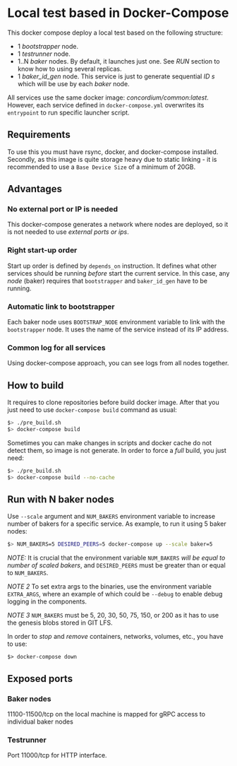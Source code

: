 # Local test based in Docker-Compose

This docker compose deploy a local test based on the following structure:
 * 1 *bootstrapper* node.
 * 1 *testrunner* node.
 * 1..N *baker* nodes. By default, it launches just one. See *RUN* section to
   know how to using several replicas.
 * 1 *baker_id_gen* node. This service is just to generate sequential _ID s_
   which will be use by each *baker* node.

All services use the same docker image: *concordium/common:latest*. However,
each service defined in `docker-compose.yml` overwrites its `entrypoint` to run
specific launcher script.

## Requirements
To use this you must have rsync, docker, and docker-compose installed. Secondly,
as this image is quite storage heavy due to static linking - it is recommended to
use a `Base Device Size` of a minimum of 20GB.

## Advantages

### No external port or IP is needed
This docker-compose generates a network where nodes are deployed, so it is not
needed to use *external ports or ips*.

### Right start-up order
Start up order is defined by `depends_on` instruction. It defines what other
services should be running _before_ start the current service. In this case, any
_node_ (baker) requires that `bootstrapper` and `baker_id_gen` have to be
running.

### Automatic link to bootstrapper

Each baker node uses `BOOTSTRAP_NODE` environment variable to link with the
`bootstrapper` node. It uses the name of the service instead of its IP address.

### Common log for all services

Using docker-compose approach, you can see logs from all nodes together.

## How to build

It requires to clone repositories before build docker image. After that you just
need to use `docker-compose build` command as usual:

```bash
$> ./pre_build.sh
$> docker-compose build
```

Sometimes you can make changes in scripts and docker cache do not detect them,
so image is not generate. In order to force a *full* build, you just need:
```bash
$> ./pre_build.sh
$> docker-compose build --no-cache
```

## Run with N baker nodes 

Use `--scale` argument and `NUM_BAKERS` environment variable  to increase 
number of bakers for a specific service. As example, to run it using 5 baker nodes:

```bash
$> NUM_BAKERS=5 DESIRED_PEERS=5 docker-compose up --scale baker=5
```
*NOTE:* It is crucial that the environment variable `NUM_BAKERS` *will be equal to number
of scaled bakers*, and `DESIRED_PEERS` must be greater than or equal to `NUM_BAKERS`.

*NOTE 2* To set extra args to the binaries, use the environment variable `EXTRA_ARGS`,
where an example of which could be `--debug` to enable debug logging in the components.

*NOTE 3* `NUM_BAKERS` must be 5, 20, 30, 50, 75, 150, or 200 as it has to use the 
genesis blobs stored in GIT LFS.

In order to *stop* and *remove* containers, networks, volumes, etc., you have to
use:

```
$> docker-compose down
```

## Exposed ports

### Baker nodes

11100-11500/tcp on the local machine is mapped for gRPC access to individual baker nodes

### Testrunner

Port 11000/tcp for HTTP interface.